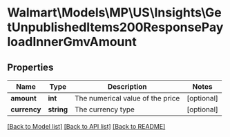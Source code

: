 # Walmart\Models\MP\US\Insights\GetUnpublishedItems200ResponsePayloadInnerGmvAmount

## Properties

Name | Type | Description | Notes
------------ | ------------- | ------------- | -------------
**amount** | **int** | The numerical value of the price | [optional]
**currency** | **string** | The currency type | [optional]


[[Back to Model list]](./) [[Back to API list]](../../../../../README.md#supported-apis) [[Back to README]](../../../../../README.md)
